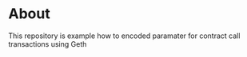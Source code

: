 # About

This repository is example how to encoded paramater for contract call transactions using Geth
